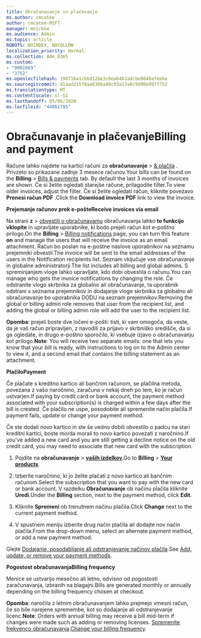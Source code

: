 ```yaml
---
title: Obračunavanje in plačevanje
ms.author: cmcatee
author: cmcatee-MSFT
manager: mnirkhe
ms.audience: Admin
ms.topic: article
ROBOTS: NOINDEX, NOFOLLOW
localization_priority: Normal
ms.collection: Adm_O365
ms.custom:
- "9001669"
- "3752"
ms.openlocfilehash: 19871ba1cb6d12be3c0eab462adcbe0840afeebe
ms.sourcegitcommit: d1aad215f8aa636ba89c93a13a0c9d90e997f752
ms.translationtype: MT
ms.contentlocale: sl-SI
ms.lasthandoff: 05/06/2020
ms.locfileid: "44061795"
---
```

# <a name="billing-and-payment"></a><span data-ttu-id="6facc-102">Obračunavanje in plačevanje</span><span class="sxs-lookup"><span data-stu-id="6facc-102">Billing and payment</span></span>

<span data-ttu-id="6facc-103">Račune lahko najdete na kartici računi za **obračunavanje** > [& plačila](https://go.microsoft.com/fwlink/p/?linkid=848039) .  Privzeto so prikazane zadnje 3 mesece računov.</span><span class="sxs-lookup"><span data-stu-id="6facc-103">Your bills can be found on the **Billing** > [Bills & payments](https://go.microsoft.com/fwlink/p/?linkid=848039) tab.  By default the last 3 months of invoices are shown.</span></span>  <span data-ttu-id="6facc-104">Če si želite ogledati starejše račune, prilagodite filter.</span><span class="sxs-lookup"><span data-stu-id="6facc-104">To view older invoices, adjust the filter.</span></span>  <span data-ttu-id="6facc-105">Če si želite ogledati račun, kliknite povezavo **Prenesi račun PDF** .</span><span class="sxs-lookup"><span data-stu-id="6facc-105">Click the **Download invoice PDF** link to view the invoice.</span></span>

<span data-ttu-id="6facc-106">**Prejemanje računov prek e-pošte**</span><span class="sxs-lookup"><span data-stu-id="6facc-106">**Receive invoices via email**</span></span>

<span data-ttu-id="6facc-107">Na strani **z** > [obvestili o obračunavanju](https://go.microsoft.com/fwlink/p/?linkid=853212) obračunavanja lahko **to funkcijo vklopite** in upravljate uporabnike, ki bodo prejeli račun kot e-poštno prilogo.</span><span class="sxs-lookup"><span data-stu-id="6facc-107">On the **Billing** > [Billing notifications](https://go.microsoft.com/fwlink/p/?linkid=853212) page, you can turn this feature **on** and manage the users that will receive the invoice as an email attachment.</span></span> <span data-ttu-id="6facc-108">Račun bo poslan na e-poštne naslove uporabnikov na seznamu prejemniki obvestil.</span><span class="sxs-lookup"><span data-stu-id="6facc-108">The invoice will be sent to the email addresses of the users in the Notification recipients list.</span></span> <span data-ttu-id="6facc-109">Seznam vključuje vse obračunavanje in globalne administratorji.</span><span class="sxs-lookup"><span data-stu-id="6facc-109">The list includes all billing and global admins.</span></span>  <span data-ttu-id="6facc-110">S spreminjanjem vloge lahko upravljate, kdo dobi obvestila o računu.</span><span class="sxs-lookup"><span data-stu-id="6facc-110">You can manage who gets the invoice notifications by changing the role.</span></span>  <span data-ttu-id="6facc-111">Če odstranite vlogo skrbnika za globalno ali obračunavanje, ta uporabnik odstrani s seznama prejemnikov in dodajanje vloge skrbnika za globalno ali obračunavanje bo uporabnika DODU na seznam prejemnikov.</span><span class="sxs-lookup"><span data-stu-id="6facc-111">Removing the global or billing admin role removes that user from the recipient list, and adding the global or billing admin role will add the user to the recipient list.</span></span>

<span data-ttu-id="6facc-112">**Opomba**: prejeli boste dve ločeni e-pošti: tisti, ki vam omogoča, da veste, da je vaš račun pripravljen, z navodili za prijavo v skrbniško središče, da si ga ogledate, in drugo e-poštno sporočilo, ki vsebuje izjavo o obračunavanju kot prilogo.</span><span class="sxs-lookup"><span data-stu-id="6facc-112">**Note**: You will receive two separate emails: one that lets you know that your bill is ready, with instructions to log on to the Admin center to view it, and a second email that contains the billing statement as an attachment.</span></span>

<span data-ttu-id="6facc-113">**Plačilo**</span><span class="sxs-lookup"><span data-stu-id="6facc-113">**Payment**</span></span>

<span data-ttu-id="6facc-114">Če plačate s kreditno kartico ali bančnim računom, se plačilna metoda, povezana z vašo naročnino, zaračuna v nekaj dneh po tem, ko je račun ustvarjen.</span><span class="sxs-lookup"><span data-stu-id="6facc-114">If paying by credit card or bank account, the payment method associated with your subscription(s) is charged within a few days after the bill is created.</span></span>  <span data-ttu-id="6facc-115">Če plačilo ne uspe, posodobite ali spremenite način plačila.</span><span class="sxs-lookup"><span data-stu-id="6facc-115">If payment fails, update or change your payment method.</span></span> 

<span data-ttu-id="6facc-116">Če ste dodali novo kartico in ste še vedno dobili obvestilo o padcu na stari kreditni kartici, boste morda morali to novo kartico povezati z naročnino.</span><span class="sxs-lookup"><span data-stu-id="6facc-116">If you've added a new card and you are still getting a decline notice on the old credit card, you may need to associate that new card with the subscription.</span></span>

1. <span data-ttu-id="6facc-117">Pojdite na **obračunavanje** > **[vaših izdelkov](https://go.microsoft.com/fwlink/p/?linkid=842054)**.</span><span class="sxs-lookup"><span data-stu-id="6facc-117">Go to **Billing** > **[Your products](https://go.microsoft.com/fwlink/p/?linkid=842054)**.</span></span>

2. <span data-ttu-id="6facc-118">Izberite naročnino, ki jo želite plačati z novo kartico ali bančnim računom.</span><span class="sxs-lookup"><span data-stu-id="6facc-118">Select the subscription that you want to pay with the new card or bank account.</span></span> <span data-ttu-id="6facc-119">V razdelku **Obračunavanje** ob načinu plačila kliknite **Uredi**.</span><span class="sxs-lookup"><span data-stu-id="6facc-119">Under the **Billing** section, next to the payment method, click **Edit**.</span></span>

3. <span data-ttu-id="6facc-120">Kliknite **Spremeni** ob trenutnem načinu plačila.</span><span class="sxs-lookup"><span data-stu-id="6facc-120">Click **Change** next to the current payment method.</span></span>

4. <span data-ttu-id="6facc-121">V spustnem meniju izberite drug način plačila ali dodajte nov način plačila.</span><span class="sxs-lookup"><span data-stu-id="6facc-121">From the drop-down menu, select an alternate payment method, or add a new payment method.</span></span>

<span data-ttu-id="6facc-122">Glejte [Dodajanje, posodabljanje ali odstranjevanje načinov plačila](https://go.microsoft.com/fwlink/?linkid=2118133).</span><span class="sxs-lookup"><span data-stu-id="6facc-122">See [Add, update, or remove your payment methods](https://go.microsoft.com/fwlink/?linkid=2118133).</span></span>

<span data-ttu-id="6facc-123">**Pogostost obračunavanja**</span><span class="sxs-lookup"><span data-stu-id="6facc-123">**Billing frequency**</span></span>

<span data-ttu-id="6facc-124">Menice se ustvarijo mesečno ali letno, odvisno od pogostosti zaračunavanja, izbranih na blagajni.</span><span class="sxs-lookup"><span data-stu-id="6facc-124">Bills are generated monthly or annually depending on the billing frequency chosen at checkout.</span></span>  

<span data-ttu-id="6facc-125">**Opomba**: naročila z letnim obračunavanjem lahko prejmejo vmesni račun, če so bile narejene spremembe, kot so dodajanje ali odstranjevanje licenc.</span><span class="sxs-lookup"><span data-stu-id="6facc-125">**Note**: Orders with annual billing may receive a bill mid-term if changes were made such as adding or removing licenses.</span></span>  <span data-ttu-id="6facc-126">[Spremenite frekvenco obračunavanja](https://go.microsoft.com/fwlink/?linkid=2119148).</span><span class="sxs-lookup"><span data-stu-id="6facc-126">[Change your billing frequency](https://go.microsoft.com/fwlink/?linkid=2119148).</span></span>
